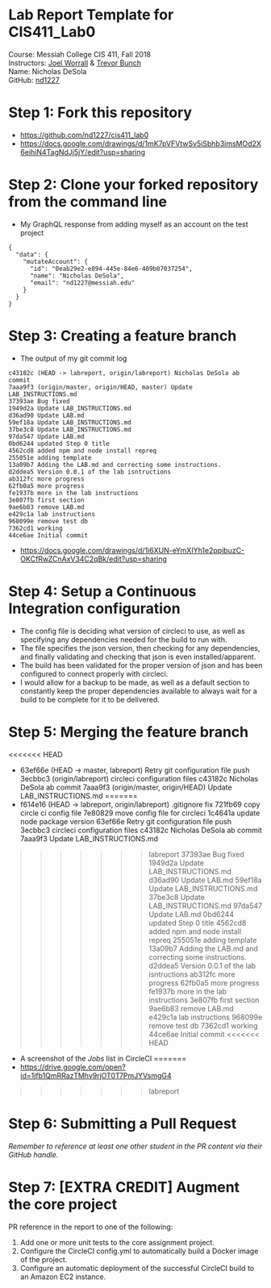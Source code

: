 # Lab Report Template for CIS411_Lab0
Course: Messiah College CIS 411, Fall 2018<br/>
Instructors: [Joel Worrall](https://github.com/tangollama) & [Trevor Bunch](https://github.com/trevordbunch)<br/>
Name: Nicholas DeSola<br/>
GitHub: [nd1227](https://github.com/nd1227)<br/>

# Step 1: Fork this repository
- https://github.com/nd1227/cis411_lab0
- https://docs.google.com/drawings/d/1mK7pVFVtwSv5iSbhb3imsMOd2X6eihiN4TagNdJj5jY/edit?usp=sharing

# Step 2: Clone your forked repository from the command line
- My GraphQL response from adding myself as an account on the test project
```
{
  "data": {
    "mutateAccount": {
      "id": "0eab29e2-e894-445e-84e6-409b07037254",
      "name": "Nicholas DeSola",
      "email": "nd1227@messiah.edu"
    }
  }
}
```

# Step 3: Creating a feature branch
- The output of my git commit log
```
c43182c (HEAD -> labreport, origin/labreport) Nicholas DeSola ab commit
7aaa9f3 (origin/master, origin/HEAD, master) Update LAB_INSTRUCTIONS.md
37393ae Bug fixed
1949d2a Update LAB_INSTRUCTIONS.md
d36ad90 Update LAB.md
59ef18a Update LAB_INSTRUCTIONS.md
37be3c8 Update LAB_INSTRUCTIONS.md
97da547 Update LAB.md
0bd6244 updated Step 0 title
4562cd8 added npm and node install repreq
255051e adding template
13a09b7 Adding the LAB.md and correcting some instructions.
d2ddea5 Version 0.0.1 of the lab isntructions
ab312fc more progress
62fb0a5 more progress
fe1937b more in the lab instructions
3e807fb first section
9ae6b83 remove LAB.md
e429c1a lab instructions
968099e remove test db
7362cd1 working
44ce6ae Initial commit
```
- https://docs.google.com/drawings/d/1i6XUN-eYmXIYh1e2ppibuzC-OKCfRwZCnAxV34C2qBk/edit?usp=sharing

# Step 4: Setup a Continuous Integration configuration
- The config file is deciding what version of circleci to use, as well as specifying any dependencies needed for the build to run with.
- The file specifies the json version, then checking for any dependencies, and finally validating and checking that json is even installed/apparent.
- The build has been validated for the proper version of json and has been configured to connect properly with circleci.
- I would allow for a backup to be made, as well as a default section to constantly keep the proper dependencies available to always wait for a build to be complete for it to be delivered.

# Step 5: Merging the feature branch
<<<<<<< HEAD
* 63ef66e (HEAD -> master, labreport) Retry git configuration file push
3ecbbc3 (origin/labreport) circleci configuration files
c43182c Nicholas DeSola ab commit
7aaa9f3 (origin/master, origin/HEAD) Update LAB_INSTRUCTIONS.md
=======
* f614e16 (HEAD -> labreport, origin/labreport) .gitignore fix
721fb69 copy circle ci config file
7e80829 move config file for circleci
1c4641a update node package version
63ef66e Retry git configuration file push
3ecbbc3 circleci configuration files
c43182c Nicholas DeSola ab commit
7aaa9f3 Update LAB_INSTRUCTIONS.md
>>>>>>> labreport
37393ae Bug fixed
1949d2a Update LAB_INSTRUCTIONS.md
d36ad90 Update LAB.md
59ef18a Update LAB_INSTRUCTIONS.md
37be3c8 Update LAB_INSTRUCTIONS.md
97da547 Update LAB.md
0bd6244 updated Step 0 title
4562cd8 added npm and node install repreq
255051e adding template
13a09b7 Adding the LAB.md and correcting some instructions.
d2ddea5 Version 0.0.1 of the lab isntructions
ab312fc more progress
62fb0a5 more progress
fe1937b more in the lab instructions
3e807fb first section
9ae6b83 remove LAB.md
e429c1a lab instructions
968099e remove test db
7362cd1 working
44ce6ae Initial commit
<<<<<<< HEAD

* A screenshot of the _Jobs_ list in CircleCI
=======
* https://drive.google.com/open?id=1jfb1QmRRazTMhv9rjOT0T7PmJYVsmgG4
>>>>>>> labreport

# Step 6: Submitting a Pull Request
_Remember to reference at least one other student in the PR content via their GitHub handle._

# Step 7: [EXTRA CREDIT] Augment the core project
PR reference in the report to one of the following:
1. Add one or more unit tests to the core assignment project. 
2. Configure the CircleCI config.yml to automatically build a Docker image of the project.
3. Configure an automatic deployment of the successful CircleCI build to an Amazon EC2 instance.
